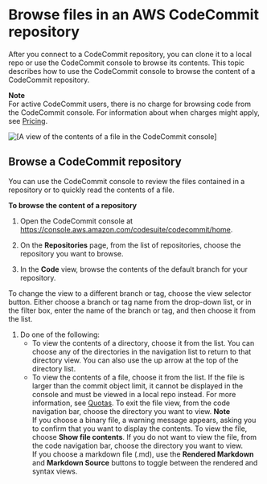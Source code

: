 # Browse files in an AWS CodeCommit repository<a name="how-to-browse"></a>

After you connect to a CodeCommit repository, you can clone it to a local repo or use the CodeCommit console to browse its contents\. This topic describes how to use the CodeCommit console to browse the content of a CodeCommit repository\.

**Note**  
For active CodeCommit users, there is no charge for browsing code from the CodeCommit console\. For information about when charges might apply, see [Pricing](http://aws.amazon.com/codecommit/pricing/)\.

![\[A view of the contents of a file in the CodeCommit console\]](http://docs.aws.amazon.com/codecommit/latest/userguide/images/codecommit-code-browse-file.png)

## Browse a CodeCommit repository<a name="how-to-browse-console"></a>

You can use the CodeCommit console to review the files contained in a repository or to quickly read the contents of a file\. 

**To browse the content of a repository**

1. Open the CodeCommit console at [https://console\.aws\.amazon\.com/codesuite/codecommit/home](https://console.aws.amazon.com/codesuite/codecommit/home)\.

1. On the **Repositories** page, from the list of repositories, choose the repository you want to browse\. 

1.  In the **Code** view, browse the contents of the default branch for your repository\. 

   To change the view to a different branch or tag, choose the view selector button\. Either choose a branch or tag name from the drop\-down list, or in the filter box, enter the name of the branch or tag, and then choose it from the list\.

1. Do one of the following:
   + To view the contents of a directory, choose it from the list\. You can choose any of the directories in the navigation list to return to that directory view\. You can also use the up arrow at the top of the directory list\.
   + To view the contents of a file, choose it from the list\. If the file is larger than the commit object limit, it cannot be displayed in the console and must be viewed in a local repo instead\. For more information, see [Quotas](limits.md)\. To exit the file view, from the code navigation bar, choose the directory you want to view\.
**Note**  
If you choose a binary file, a warning message appears, asking you to confirm that you want to display the contents\. To view the file, choose **Show file contents**\. If you do not want to view the file, from the code navigation bar, choose the directory you want to view\.  
If you choose a markdown file \(\.md\), use the **Rendered Markdown** and **Markdown Source** buttons to toggle between the rendered and syntax views\.